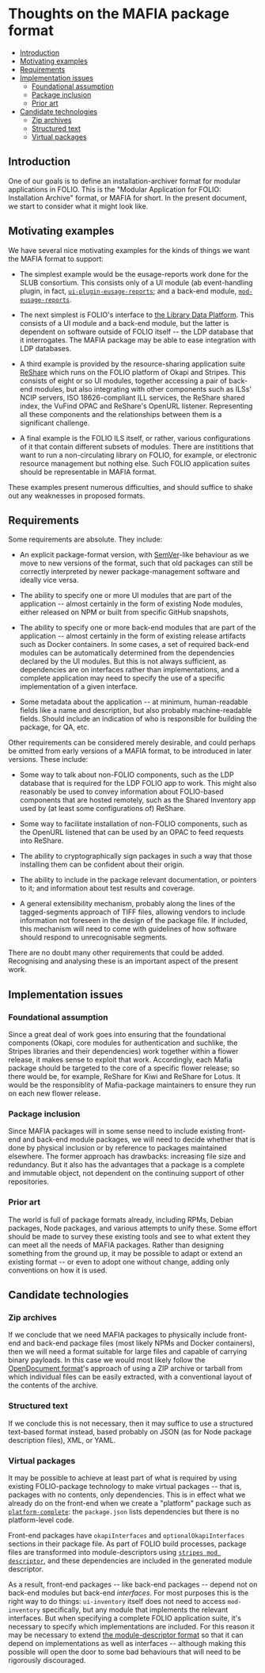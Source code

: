 # Thoughts on the MAFIA package format


<!-- md2toc -l 2 package.md -->
* [Introduction](#introduction)
* [Motivating examples](#motivating-examples)
* [Requirements](#requirements)
* [Implementation issues](#implementation-issues)
    * [Foundational assumption](#foundational-assumption)
    * [Package inclusion](#package-inclusion)
    * [Prior art](#prior-art)
* [Candidate technologies](#candidate-technologies)
    * [Zip archives](#zip-archives)
    * [Structured text](#structured-text)
    * [Virtual packages](#virtual-packages)


## Introduction

One of our goals is to define an installation-archiver format for modular applications in FOLIO. This is the "Modular Application for FOLIO: Installation Archive" format, or MAFIA for short. In the present document, we start to consider what it might look like.


## Motivating examples

We have several nice motivating examples for the kinds of things we want the MAFIA format to support:

* The simplest example would be the eusage-reports work done for the SLUB consortium. This consists only of a UI module (ab event-handling plugin, in fact, [`ui-plugin-eusage-reports`](https://github.com/folio-org/ui-plugin-eusage-reports); and a back-end module, [`mod-eusage-reports`](https://github.com/folio-org/mod-eusage-reports).

* The next simplest is FOLIO's interface to [the Library Data Platform](https://github.com/library-data-platform/ldp). This consists of a UI module and a back-end module, but the latter is dependent on software outside of FOLIO itself -- the LDP database that it interrogates. The MAFIA package may be able to ease integration with LDP databases.

* A third example is provided by the resource-sharing application suite [ReShare](https://projectreshare.org/) which runs on the FOLIO platform of Okapi and Stripes. This consists of eight or so UI modules, together accessing a pair of back-end modules, but also integrating with other components such as ILSs' NCIP servers, ISO 18626-compliant ILL services, the ReShare shared index, the VuFind OPAC and ReShare's OpenURL listener. Representing all these components and the relationships between them is a significant challenge.

* A final example is the FOLIO ILS itself, or rather, various configurations of it that contain different subsets of modules. There are instititions that want to run a non-circulating library on FOLIO, for example, or electronic resource management but nothing else. Such FOLIO application suites should be representable in MAFIA format.

These examples present numerous difficulties, and should suffice to shake out any weaknesses in proposed formats.


## Requirements

Some requirements are absolute. They include:

* An explicit package-format version, with [SemVer](https://semver.org/)-like behaviour as we move to new versions of the format, such that old packages can still be correctly interpreted by newer package-management software and ideally vice versa.

* The ability to specify one or more UI modules that are part of the application -- almost certainly in the form of existing Node modules, either released on NPM or built from specific GitHub snapshots,

* The ability to specify one or more back-end modules that are part of the application -- almost certainly in the form of existing release artifacts such as Docker containers. In some cases, a set of required back-end modules can be automatically determined from the dependencies declared by the UI modules. But this is not always sufficient, as dependencies are on interfaces rather than implementations, and a complete application may need to specify the use of a specific implementation of a given interface.

* Some metadata about the application -- at minimum, human-readable fields like a name and description, but also probably machine-readable fields. Should include an indication of who is responsible for building the package, for QA, etc.

Other requirements can be considered merely desirable, and could perhaps be omitted from early versions of a MAFIA format, to be introduced in later versions. These include:

* Some way to talk about non-FOLIO components, such as the LDP database that is required for the LDP FOLIO app to work. This might also reasonably be used to convey information about FOLIO-based components that are hosted remotely, such as the Shared Inventory app used by (at least some configurations of) ReShare.

* Some way to facilitate installation of non-FOLIO components, such as the OpenURL listened that can be used by an OPAC to feed requests into ReShare.

* The ability to cryptographically sign packages in such a way that those installing them can be confident about their origin.

* The ability to include in the package relevant documentation, or pointers to it; and information about test results and coverage.

* A general extensibility mechanism, probably along the lines of the tagged-segments approach of TIFF files, allowing vendors to include information not foreseen in the design of the package file. If included, this mechanism will need to come with guidelines of how software should respond to unrecognisable segments.

There are no doubt many other requirements that could be added. Recognising and analysing these is an important aspect of the present work.


## Implementation issues

### Foundational assumption

Since a great deal of work goes into ensuring that the foundational components (Okapi, core modules for authentication and suchlike, the Stripes libraries and their dependencies) work together within a flower release, it makes sense to exploit that work. Accordingly, each Mafia package should be targeted to the core of a specific flower release; so there would be, for example, ReShare for Kiwi and ReShare for Lotus. It would be the responsiblity of Mafia-package maintainers to ensure they run on each new flower release.


### Package inclusion

Since MAFIA packages will in some sense need to include existing front-end and back-end module packages, we will need to decide whether that is done by physical inclusion or by reference to packages maintained elsewhere. The former approach has drawbacks: increasing file size and redundancy. But it also has the advantages that a package is a complete and immutable object, not dependent on the continuing support of other repositories.

### Prior art

The world is full of package formats already, including RPMs, Debian packages, Node packages, and various attempts to unify these. Some effort should be made to survey these existing tools and see to what extent they can meet all the needs of MAFIA packages. Rather than designing something from the ground up, it may be possible to adapt or extend an existing format -- or even to adopt one without change, adding only conventions on how it is used.


## Candidate technologies

### Zip archives

If we conclude that we need MAFIA packages to physically include front-end and back-end package files (most likely NPMs and Docker containers), then we will need a format suitable for large files and capable of carrying binary payloads. In this case we would most likely follow the [OpenDocument format](https://en.wikipedia.org/wiki/OpenDocument)'s approach of using a ZIP archive or tarball from which individual files can be easily extracted, with a conventional layout of the contents of the archive.

### Structured text

If we conclude this is not necessary, then it may suffice to use a structured text-based format instead, based probably on JSON (as for Node package description files), XML, or YAML.

### Virtual packages

It may be possible to achieve at least part of what is required by using existing FOLIO-package technology to make virtual packages -- that is, packages with no contents, only dependencies. This is in effect what we already do on the front-end when we create a "platform" package such as [`platform-complete`](https://github.com/folio-org/platform-complete): the `package.json` lists dependencies but there is no platform-level code.

Front-end packages have `okapiInterfaces` and `optionalOkapiInterfaces` sections in their package file. As part of FOLIO build processes, package files are transformed into module-descriptors using [`stripes mod descriptor`](https://github.com/folio-org/stripes-cli/blob/master/doc/commands.md#mod-descriptor-command), and these dependencies are included in the generated module descriptor.

As a result, front-end packages -- like back-end packages -- depend not on back-end modules but back-end _interfaces_. For most purposes this is the right way to do things: `ui-inventory` itself does not need to access `mod-inventory` specifically, but any module that implements the relevant interfaces. But when specifying a complete FOLIO application suite, it's necessary to specify which implementations are included. For this reason it may be necessary to extend [the module-descriptor format](https://github.com/folio-org/okapi/blob/master/okapi-core/src/main/raml/ModuleDescriptor.json) so that it can depend on implementations as well as interfaces -- although making this possible will open the door to some bad behaviours that will need to be rigorously discouraged.



